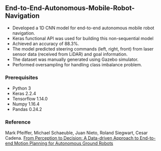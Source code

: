 ## End-to-End-Autonomous-Mobile-Robot-Navigation
- Developed a 1D CNN model for end-to-end autonomous mobile robot navigation.
- Keras functional API was used for building this non-sequential model
- Achieved an accuracy of 88.3%.
- The model predicted steering commands (left, right, front) from laser sensor data (received from LiDAR) and goal information.
- The dataset was manually generated using Gazebo simulator.
- Performed oversampling for handling class imbalance problem.

### Prerequisites
- Python 3
- Keras 2.2.4
- Tensorflow 1.14.0
- Numpy 1.16.4
- Pandas 0.24.2

### Reference
Mark Pfeiffer, Michael Schaeuble, Juan Nieto, Roland Siegwart, Cesar Cadena. [From Perception to Decision: A Data-driven Approach to End-to-end Motion Planning for Autonomous Ground Robots](https://arxiv.org/abs/1609.07910)
